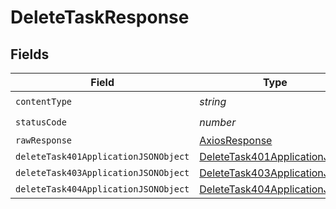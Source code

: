 # DeleteTaskResponse


## Fields

| Field                                                                                   | Type                                                                                    | Required                                                                                | Description                                                                             |
| --------------------------------------------------------------------------------------- | --------------------------------------------------------------------------------------- | --------------------------------------------------------------------------------------- | --------------------------------------------------------------------------------------- |
| `contentType`                                                                           | *string*                                                                                | :heavy_check_mark:                                                                      | N/A                                                                                     |
| `statusCode`                                                                            | *number*                                                                                | :heavy_check_mark:                                                                      | N/A                                                                                     |
| `rawResponse`                                                                           | [AxiosResponse](https://axios-http.com/docs/res_schema)                                 | :heavy_minus_sign:                                                                      | N/A                                                                                     |
| `deleteTask401ApplicationJSONObject`                                                    | [DeleteTask401ApplicationJSON](../../models/operations/deletetask401applicationjson.md) | :heavy_minus_sign:                                                                      | Unauthenticated                                                                         |
| `deleteTask403ApplicationJSONObject`                                                    | [DeleteTask403ApplicationJSON](../../models/operations/deletetask403applicationjson.md) | :heavy_minus_sign:                                                                      | Forbidden                                                                               |
| `deleteTask404ApplicationJSONObject`                                                    | [DeleteTask404ApplicationJSON](../../models/operations/deletetask404applicationjson.md) | :heavy_minus_sign:                                                                      | Not Found                                                                               |